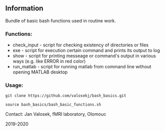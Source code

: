 ## Information

Bundle of basic bash functions used in routine work.


### Functions:
 - check_input - script for checking existency of directories or files
 - exe - script for execution certain command and prints its output to log
 - show - script for printing messeage or command's output in various ways (e.g. like ERROR in red color)
 - run_matlab - script for running matlab from command line without opening MATLAB desktop


### Usage:
`git clone https://github.com/valosekj/bash_basics.git`

`source bash_basics/bash_basic_functions.sh`

Contact: Jan Valosek, fMRI laboratory, Olomouc

2019-2020
